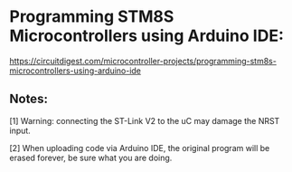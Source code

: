 # Programming STM8S Microcontrollers using Arduino IDE:

https://circuitdigest.com/microcontroller-projects/programming-stm8s-microcontrollers-using-arduino-ide


## Notes:

[1] Warning: connecting the ST-Link V2 to the uC may damage the NRST input.

[2] When uploading code via Arduino IDE, the original program will be erased forever, be sure what you are doing.

